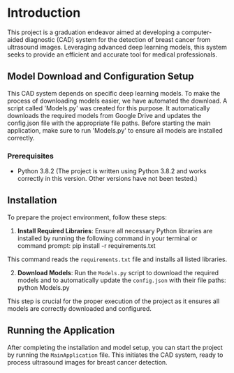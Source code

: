 # Introduction

This project is a graduation endeavor aimed at developing a computer-aided diagnostic (CAD) system for the detection of breast cancer from ultrasound images. Leveraging advanced deep learning models, this system seeks to provide an efficient and accurate tool for medical professionals.

## Model Download and Configuration Setup

This CAD system depends on specific deep learning models. To make the process of downloading models easier, we have automated the download. A script called 'Models.py' was created for this purpose. It automatically downloads the required models from Google Drive and updates the config.json file with the appropriate file paths. Before starting the main application, make sure to run 'Models.py' to ensure all models are installed correctly.

### Prerequisites

- Python 3.8.2 (The project is written using Python 3.8.2 and works correctly in this version. Other versions have not been tested.)

## Installation

To prepare the project environment, follow these steps:

1. **Install Required Libraries**: Ensure all necessary Python libraries are installed by running the following command in your terminal or command prompt: pip install -r requirements.txt

This command reads the `requirements.txt` file and installs all listed libraries.

2. **Download Models**: Run the `Models.py` script to download the required models and to automatically update the `config.json` with their file paths: python Models.py

This step is crucial for the proper execution of the project as it ensures all models are correctly downloaded and configured.

## Running the Application

After completing the installation and model setup, you can start the project by running the `MainApplication` file. This initiates the CAD system, ready to process ultrasound images for breast cancer detection.






